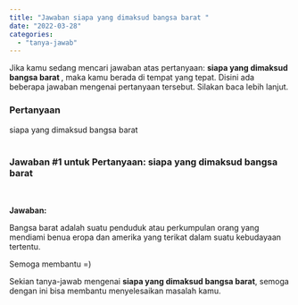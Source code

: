 ```yaml
---
title: "Jawaban siapa yang dimaksud bangsa barat ​"
date: "2022-03-28"
categories: 
  - "tanya-jawab"
---
```


Jika kamu sedang mencari jawaban atas pertanyaan: **siapa yang dimaksud bangsa barat ​**, maka kamu berada di tempat yang tepat. Disini ada beberapa jawaban mengenai pertanyaan tersebut. Silakan baca lebih lanjut.

### Pertanyaan

siapa yang dimaksud bangsa barat  
​

### Jawaban #1 untuk Pertanyaan: siapa yang dimaksud bangsa barat  
​

**Jawaban:**

Bangsa barat adalah suatu penduduk atau perkumpulan orang yang mendiami benua eropa dan amerika yang terikat dalam suatu kebudayaan tertentu.

Semoga membantu =)

Sekian tanya-jawab mengenai **siapa yang dimaksud bangsa barat ​**, semoga dengan ini bisa membantu menyelesaikan masalah kamu.
